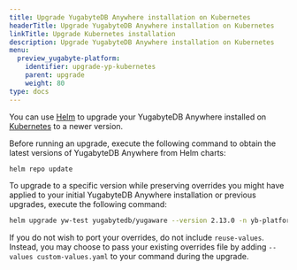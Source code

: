```yaml
---
title: Upgrade YugabyteDB Anywhere installation on Kubernetes
headerTitle: Upgrade YugabyteDB Anywhere installation on Kubernetes
linkTitle: Upgrade Kubernetes installation
description: Upgrade YugabyteDB Anywhere installation on Kubernetes
menu:
  preview_yugabyte-platform:
    identifier: upgrade-yp-kubernetes
    parent: upgrade
    weight: 80
type: docs
---
```


You can use [Helm](https://helm.sh/) to upgrade your YugabyteDB Anywhere installed on [Kubernetes](https://kubernetes.io/) to a newer version.

Before running an upgrade, execute the following command to obtain the latest versions of YugabyteDB Anywhere from Helm charts:

```sh
helm repo update
```

To upgrade to a specific version while preserving overrides you might have applied to your initial YugabyteDB Anywhere installation or previous upgrades, execute the following command:

```sh
helm upgrade yw-test yugabytedb/yugaware --version 2.13.0 -n yb-platform --reuse-values --wait
```

If you do not wish to port your overrides, do not include `reuse-values`. Instead, you may choose to pass your existing overrides file by adding `--values custom-values.yaml` to your command during the upgrade.
